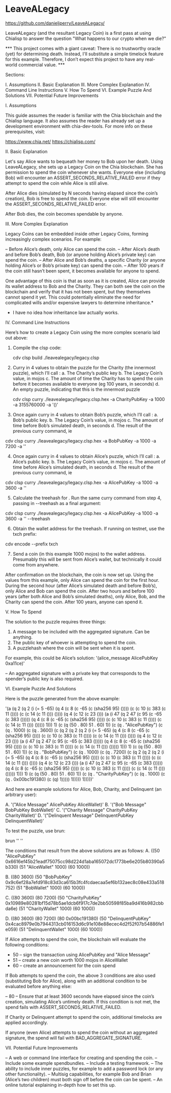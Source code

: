 ﻿# LeaveALegacy
https://github.com/danieljperry/LeaveALegacy/


LeaveALegacy (and the resultant Legacy Coin) is a first pass at using Chialisp to answer the question "What happens to our crypto when we die?"

*** This project comes with a giant caveat: There is no trustworthy oracle (yet) for determining death. Instead, I'll substitute a simple timelock feature for this example. Therefore, I don’t expect this project to have any real-world commercial value. ***


Sections:

I.   Assumptions
II.  Basic Explanation
III. More Complex Explanation
IV.  Command Line Instructions
V.   How To Spend
VI.  Example Puzzle And Solutions
VII. Potential Future Improvements


I. Assumptions

This guide assumes the reader is familiar with the Chia blockchain and the Chialisp language. It also assumes the reader has already set up a development environment with chia-dev-tools. For more info on these prerequisites, visit:

https://www.chia.net/
https://chialisp.com/


II. Basic Explanation

Let's say Alice wants to bequeath her money to Bob upon her death. Using LeaveALegacy, she sets up a Legacy Coin on the Chia blockchain. She has permission to spend the coin whenever she wants. Everyone else (including Bob) will encounter an ASSERT_SECONDS_RELATIVE_FAILED error if they attempt to spend the coin while Alice is still alive.

After Alice dies (simulated by N seconds having elapsed since the coin’s creation), Bob is free to spend the coin. Everyone else will still encounter the ASSERT_SECONDS_RELATIVE_FAILED error.

After Bob dies, the coin becomes spendable by anyone.


III. More Complex Explanation

Legacy Coins can be embedded inside other Legacy Coins, forming increasingly complex scenarios. For example:

– Before Alice’s death, only Alice can spend the coin.
– After Alice’s death and before Bob’s death, Bob (or anyone holding Alice’s private key) can spend the coin.
– After Alice and Bob’s deaths, a specific Charity (or anyone holding Alice’s or Bob’s private key) can spend the coin.
– After 100 years if the coin still hasn’t been spent, it becomes available for anyone to spend.

One advantage of this coin is that as soon as it is created, Alice can provide its wallet address to Bob and the Charity. They can both see the coin on the blockchain and verify that it has not been spent, but they themselves cannot spend it yet. This could potentially eliminate the need for complicated wills and/or expensive lawyers to determine inheritance.*

* I have no idea how inheritance law actually works.


IV. Command Line Instructions

Here’s how to create a Legacy Coin using the more complex scenario laid out above:

1. Compile the clsp code:

	cdv clsp build ./leavealegacy/legacy.clsp

2. Curry in 4 values to obtain the puzzle for the Charity (the innermost puzzle), which I’ll call <CharityPuzzle>:
	a. The Charity’s public key
	b. The Legacy Coin’s value, in mojos
	c. The amount of time the Charity has to spend the coin before it becomes available to everyone (eg 100 years, in seconds)
	d. An empty puzzle, indicating that this is the innermost puzzle

	cdv clsp curry ./leavealegacy/legacy.clsp.hex -a CharityPubKey -a 1000 -a 3155760000 -a '()'

3. Once again curry in 4 values to obtain Bob’s puzzle, which I’ll call <BobPuzzle>:
	a. Bob’s public key.
	b. The Legacy Coin’s value, in mojos
	c. The amount of time before Bob’s simulated death, in seconds
	d. The result of the previous curry command, ie <CharityPuzzle>

cdv clsp curry ./leavealegacy/legacy.clsp.hex -a BobPubKey -a 1000 -a 7200 -a '<CharityPuzzle>'

4. Once again curry in 4 values to obtain Alice’s puzzle, which I’ll call <AlicePuzzle>:
	a. Alice’s public key.
	b. The Legacy Coin’s value, in mojos
	c. The amount of time before Alice’s simulated death, in seconds
	d. The result of the previous curry command, ie <BobPuzzle>

cdv clsp curry ./leavealegacy/legacy.clsp.hex -a AlicePubKey -a 1000 -a 3600 -a '<BobPuzzle>'

5. Calculate the treehash for <AlicePuzzle>. Run the same curry command from step 4, passing in --treehash as a final argument:

cdv clsp curry ./leavealegacy/legacy.clsp.hex -a AlicePubKey -a 1000 -a 3600 -a '<BobPuzzle>' --treehash

6. Obtain the wallet address for the treehash. If running on testnet, use the txch prefix:

cdv encode <treehash> --prefix txch

7. Send a coin (in this example 1000 mojos) to the wallet address. Presumably this will be sent from Alice’s wallet, but technically it could come from anywhere.


After confirmation on the blockchain, the coin is now set up. Using the values from this example, only Alice can spend the coin for the first hour. During the second hour (after Alice’s simulated death and before Bob’s), only Alice and Bob can spend the coin. After two hours and before 100 years (after both Alice and Bob’s simulated deaths), only Alice, Bob, and the Charity can spend the coin. After 100 years, anyone can spend it.


V. How To Spend

The solution to the puzzle requires three things:
1. A message to be included with the aggregated signature. Can be anything.
2. The public key of whoever is attempting to spend the coin.
3. A puzzlehash where the coin will be sent when it is spent.

For example, this could be Alice’s solution:
'(alice_message AlicePubKey 0xa11ce)'

– An aggregated signature with a private key that corresponds to the spender’s public key is also required.


VI. Example Puzzle And Solutions

Here is the puzzle generated from the above example:

'(a (q 2 (q 2 (i (= 5 -65) (q 4 (c 8 (c -65 (c (sha256 95) ()))) (c (c 10 (c 383 (c 11 ()))) (c (c 14 (c 11 ())) ()))) (q 4 (c 12 (c 23 ())) (a (i 47 (q 2 47 (c 95 (c -65 (c 383 ())))) (q 4 (c 8 (c -65 (c (sha256 95) ()))) (c (c 10 (c 383 (c 11 ()))) (c (c 14 (c 11 ())) ())))) 1))) 1) (c (q (50 . 80) 51 . 60) 1)) (c (q . "AlicePubKey") (c (q . 1000) (c (q . 3600) (c (q 2 (q 2 (q 2 (i (= 5 -65) (q 4 (c 8 (c -65 (c (sha256 95) ()))) (c (c 10 (c 383 (c 11 ()))) (c (c 14 (c 11 ())) ()))) (q 4 (c 12 (c 23 ())) (a (i 47 (q 2 47 (c 95 (c -65 (c 383 ())))) (q 4 (c 8 (c -65 (c (sha256 95) ()))) (c (c 10 (c 383 (c 11 ()))) (c (c 14 (c 11 ())) ())))) 1))) 1) (c (q (50 . 80) 51 . 60) 1)) (c (q . "BobPubKey") (c (q . 1000) (c (q . 7200) (c (q 2 (q 2 (q 2 (i (= 5 -65) (q 4 (c 8 (c -65 (c (sha256 95) ()))) (c (c 10 (c 383 (c 11 ()))) (c (c 14 (c 11 ())) ()))) (q 4 (c 12 (c 23 ())) (a (i 47 (q 2 47 (c 95 (c -65 (c 383 ())))) (q 4 (c 8 (c -65 (c (sha256 95) ()))) (c (c 10 (c 383 (c 11 ()))) (c (c 14 (c 11 ())) ())))) 1))) 1) (c (q (50 . 80) 51 . 60) 1)) (c (q . "CharityPubKey") (c (q . 1000) (c (q . 0x00bc191380) (c (q) 1))))) 1))))) 1)))))'

And here are example solutions for Alice, Bob, Charity, and Delinquent (an arbitrary user):

A. '("Alice Message" AlicePubKey AliceWallet)'
B. '("Bob Message" BobPubKey BobWallet)'
C. '("Charity Message" CharityPubKey CharityWallet)'
D. '("Delinquent Message" DelinquentPubKey DelinquentWallet)'

To test the puzzle, use brun:

brun '<puzzle>' '<solution>'

The conditions that result from the above solutions are as follows:
A. ((50 "AlicePubKey" 0x6616ef45b21eadf75075cc98d224d1aba165072dc1773be6e205b80390a5b330) (51 "AliceWallet" 1000) (60 1000))

B. ((80 3600) (50 "BobPubKey" 0x9c6ef28a7efd918c83d3ca615b3fc4fcdaecaa5ef6b132aec8c08e433a518752) (51 "BobWallet" 1000) (60 1000))

C. ((80 3600) (80 7200) (50 "CharityPubKey" 0x10989e80281bf15d78b5ae1dcb6f917c7de2bb50598f85ba9d416b982cbbda6e) (51 "CharityWallet" 1000) (60 1000))

D. ((80 3600) (80 7200) (80 0x00bc191380) (50 "DelinquentPubKey" 0x4cac8979e0b7944313cb016153d6c91e108e88ecec4d2f52f07b54886fe1e059) (51 "DelinquentWallet" 1000) (60 1000))

If Alice attempts to spend the coin, the blockchain will evaluate the following conditions:

- 50 – sign the transaction using AlicePubKey and "Alice Message"
- 51 – create a new coin worth 1000 mojos in AliceWallet
- 60 – create an announcement for the coin spend

If Bob attempts to spend the coin, the above 3 conditions are also used (substituting Bob for Alice), along with an additional condition to be evaluated before anything else:

– 80 – Ensure that at least 3600 seconds have elapsed since the coin’s creation, simulating Alice’s untimely death. If this condition is not met, the spend fails with ASSERT_SECONDS_RELATIVE_FAILED.

If Charity or Delinquent attempt to spend the coin, additional timelocks are applied accordingly.

If anyone (even Alice) attempts to spend the coin without an aggregated signature, the spend will fail with BAD_AGGREGATE_SIGNATURE.


VII. Potential Future Improvements

– A web or command line interface for creating and spending the coin.
– Include some example spendbundles.
– Include a testing framework.
– The ability to include inner puzzles, for example to add a password lock (or any other functionality).
– Multisig capabilities, for example Bob and Brian (Alice’s two children) must both sign off before the coin can be spent.
– An online tutorial explaining in-depth how to set this up.

